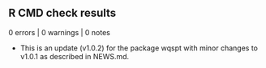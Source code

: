 ## R CMD check results

0 errors | 0 warnings | 0 notes

* This is an update (v1.0.2) for the package wqspt with minor changes to v1.0.1 as described in NEWS.md.
